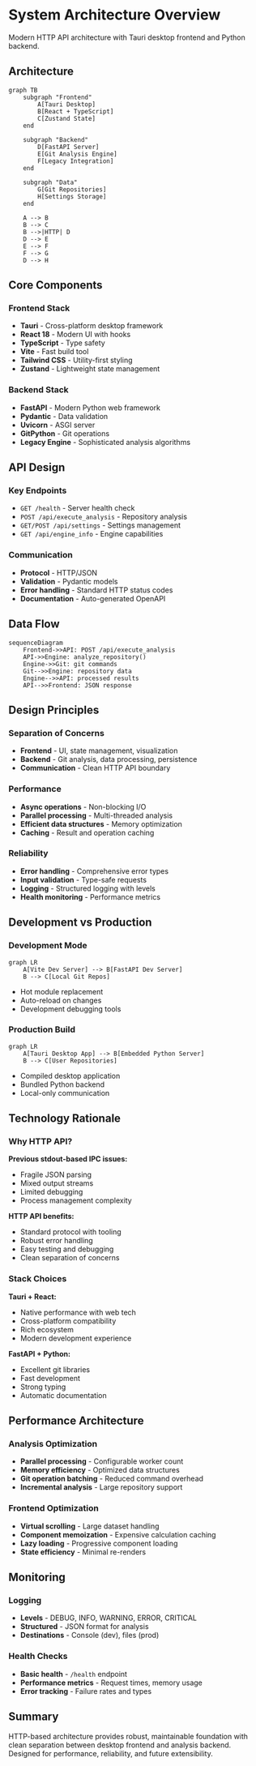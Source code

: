 # System Architecture Overview

Modern HTTP API architecture with Tauri desktop frontend and Python backend.

## Architecture

```mermaid
graph TB
    subgraph "Frontend"
        A[Tauri Desktop]
        B[React + TypeScript]
        C[Zustand State]
    end

    subgraph "Backend"
        D[FastAPI Server]
        E[Git Analysis Engine]
        F[Legacy Integration]
    end

    subgraph "Data"
        G[Git Repositories]
        H[Settings Storage]
    end

    A --> B
    B --> C
    B -->|HTTP| D
    D --> E
    E --> F
    F --> G
    D --> H
```

## Core Components

### Frontend Stack

-   **Tauri** - Cross-platform desktop framework
-   **React 18** - Modern UI with hooks
-   **TypeScript** - Type safety
-   **Vite** - Fast build tool
-   **Tailwind CSS** - Utility-first styling
-   **Zustand** - Lightweight state management

### Backend Stack

-   **FastAPI** - Modern Python web framework
-   **Pydantic** - Data validation
-   **Uvicorn** - ASGI server
-   **GitPython** - Git operations
-   **Legacy Engine** - Sophisticated analysis algorithms

## API Design

### Key Endpoints

-   `GET /health` - Server health check
-   `POST /api/execute_analysis` - Repository analysis
-   `GET/POST /api/settings` - Settings management
-   `GET /api/engine_info` - Engine capabilities

### Communication

-   **Protocol** - HTTP/JSON
-   **Validation** - Pydantic models
-   **Error handling** - Standard HTTP status codes
-   **Documentation** - Auto-generated OpenAPI

## Data Flow

```mermaid
sequenceDiagram
    Frontend->>API: POST /api/execute_analysis
    API->>Engine: analyze_repository()
    Engine->>Git: git commands
    Git-->>Engine: repository data
    Engine-->>API: processed results
    API-->>Frontend: JSON response
```

## Design Principles

### Separation of Concerns

-   **Frontend** - UI, state management, visualization
-   **Backend** - Git analysis, data processing, persistence
-   **Communication** - Clean HTTP API boundary

### Performance

-   **Async operations** - Non-blocking I/O
-   **Parallel processing** - Multi-threaded analysis
-   **Efficient data structures** - Memory optimization
-   **Caching** - Result and operation caching

### Reliability

-   **Error handling** - Comprehensive error types
-   **Input validation** - Type-safe requests
-   **Logging** - Structured logging with levels
-   **Health monitoring** - Performance metrics

## Development vs Production

### Development Mode

```mermaid
graph LR
    A[Vite Dev Server] --> B[FastAPI Dev Server]
    B --> C[Local Git Repos]
```

-   Hot module replacement
-   Auto-reload on changes
-   Development debugging tools

### Production Build

```mermaid
graph LR
    A[Tauri Desktop App] --> B[Embedded Python Server]
    B --> C[User Repositories]
```

-   Compiled desktop application
-   Bundled Python backend
-   Local-only communication

## Technology Rationale

### Why HTTP API?

**Previous stdout-based IPC issues:**

-   Fragile JSON parsing
-   Mixed output streams
-   Limited debugging
-   Process management complexity

**HTTP API benefits:**

-   Standard protocol with tooling
-   Robust error handling
-   Easy testing and debugging
-   Clean separation of concerns

### Stack Choices

**Tauri + React:**

-   Native performance with web tech
-   Cross-platform compatibility
-   Rich ecosystem
-   Modern development experience

**FastAPI + Python:**

-   Excellent git libraries
-   Fast development
-   Strong typing
-   Automatic documentation

## Performance Architecture

### Analysis Optimization

-   **Parallel processing** - Configurable worker count
-   **Memory efficiency** - Optimized data structures
-   **Git operation batching** - Reduced command overhead
-   **Incremental analysis** - Large repository support

### Frontend Optimization

-   **Virtual scrolling** - Large dataset handling
-   **Component memoization** - Expensive calculation caching
-   **Lazy loading** - Progressive component loading
-   **State efficiency** - Minimal re-renders

## Monitoring

### Logging

-   **Levels** - DEBUG, INFO, WARNING, ERROR, CRITICAL
-   **Structured** - JSON format for analysis
-   **Destinations** - Console (dev), files (prod)

### Health Checks

-   **Basic health** - `/health` endpoint
-   **Performance metrics** - Request times, memory usage
-   **Error tracking** - Failure rates and types

## Summary

HTTP-based architecture provides robust, maintainable foundation with clean separation between desktop frontend and analysis backend. Designed for performance, reliability, and future extensibility.
